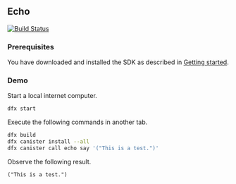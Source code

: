 ## Echo

[![Build Status](https://travis-ci.org/dfinity-lab/examples.svg?branch=master)](https://travis-ci.org/dfinity-lab/examples?branch=master)

### Prerequisites

You have downloaded and installed the SDK as described in [Getting started](https://sdk.dfinity.org/docs/developers-guide/getting-started.html).

### Demo

Start a local internet computer.

```bash
dfx start
```

Execute the following commands in another tab.

```bash
dfx build
dfx canister install --all
dfx canister call echo say '("This is a test.")'
```

Observe the following result.

```
("This is a test.")
```

